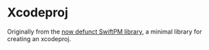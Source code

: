 # Xcodeproj

Originally from the [now defunct SwiftPM library][1], a minimal library for
creating an xcodeproj.

[1]: https://github.com/apple/language-package-manager/tree/6595cd2b22f25056b83a7357c07301c45805e69b/Sources/Xcodeproj
